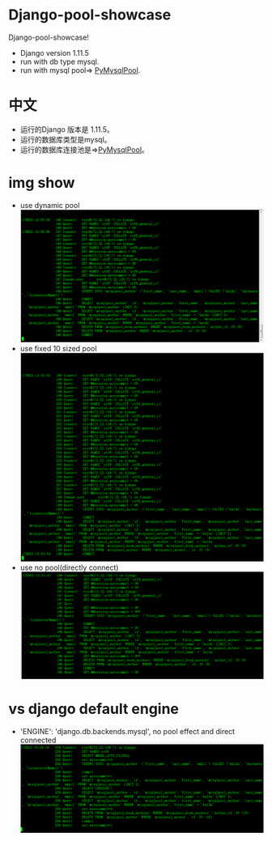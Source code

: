 # Django-pool-showcase



Django-pool-showcase!

  - Django version 1.11.5
  - run with db type mysql.
  - run with mysql pool=> [PyMysqlPool](https://github.com/LuciferJack/python-mysql-pool).

# 中文


  - 运行的Django 版本是 1.11.5。
  - 运行的数据库类型是mysql。
  - 运行的数据库连接池是=>[PyMysqlPool](https://github.com/LuciferJack/python-mysql-pool)。

# img show
* use dynamic pool
![use dynamic pool](showcase.png)
* use fixed 10 sized pool
![fixed 10 sized pool](fixed10.png)
* use no pool(directly connect)
![directly connect](directlyconn.png)

# vs django default engine
* 'ENGINE': 'django.db.backends.mysql', no pool effect and direct connected
![django.db.backends.mysql](django.png)
